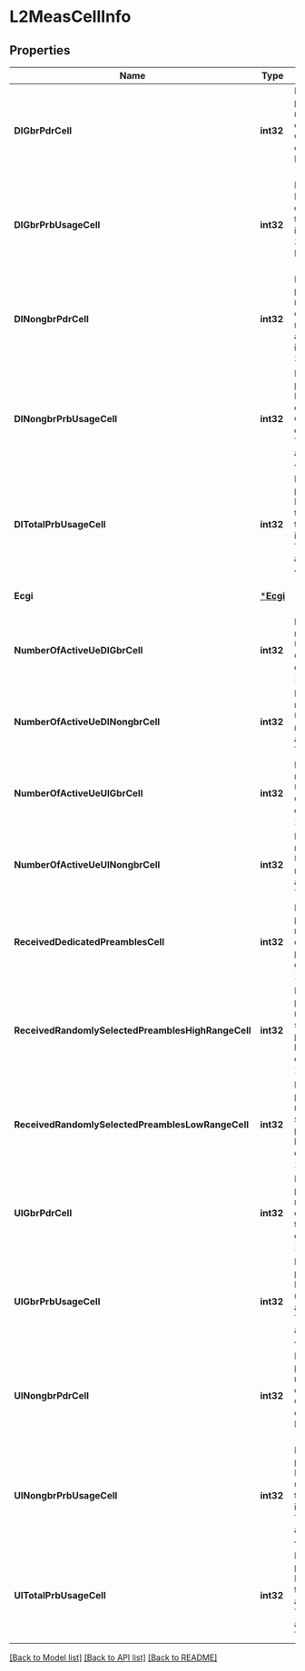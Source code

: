 # L2MeasCellInfo

## Properties
Name | Type | Description | Notes
------------ | ------------- | ------------- | -------------
**DlGbrPdrCell** | **int32** | It indicates the packet discard rate in percentage of the downlink GBR traffic in a cell, as defined in ETSI TS 136 314 [i.11]. | [optional] [default to null]
**DlGbrPrbUsageCell** | **int32** | It indicates the PRB usage for downlink GBR traffic, as defined in ETSI TS 136 314 [i.11] and ETSI TS 136 423 [i.12]. | [optional] [default to null]
**DlNongbrPdrCell** | **int32** | It indicates the packet discard rate in percentage of the downlink non-GBR traffic in a cell, as defined in ETSI TS 136 314 [i.11]. | [optional] [default to null]
**DlNongbrPrbUsageCell** | **int32** | It indicates (in percentage) the PRB usage for downlink non-GBR traffic, as defined in ETSI TS 136 314 [i.11] and ETSI TS 136 423 [i.12]. | [optional] [default to null]
**DlTotalPrbUsageCell** | **int32** | It indicates (in percentage) the PRB usage for total downlink traffic, as defined in ETSI TS 136 314 [i.11] and ETSI TS 136 423 [i.12]. | [optional] [default to null]
**Ecgi** | [***Ecgi**](Ecgi.md) |  | [optional] [default to null]
**NumberOfActiveUeDlGbrCell** | **int32** | It indicates the number of active UEs with downlink GBR traffic, as defined in ETSI TS 136 314 [i.11]. | [optional] [default to null]
**NumberOfActiveUeDlNongbrCell** | **int32** | It indicates the number of active UEs with downlink non-GBR traffic, as defined in ETSI TS 136 314 [i.11]. | [optional] [default to null]
**NumberOfActiveUeUlGbrCell** | **int32** | It indicates the number of active UEs with uplink GBR traffic, as defined in ETSI TS 136 314 [i.11]. | [optional] [default to null]
**NumberOfActiveUeUlNongbrCell** | **int32** | It indicates the number of active UEs with uplink non-GBR traffic, as defined in ETSI TS 136 314 [i.11]. | [optional] [default to null]
**ReceivedDedicatedPreamblesCell** | **int32** | It indicates (in percentage) the received dedicated preamples, as defined in ETSI TS 136 314 [i.11]. | [optional] [default to null]
**ReceivedRandomlySelectedPreamblesHighRangeCell** | **int32** | It indicates (in percentage) the received randomly selected preambles in the high range, as defined in ETSI TS 136 314 [i.11]. | [optional] [default to null]
**ReceivedRandomlySelectedPreamblesLowRangeCell** | **int32** | It indicates (in percentage) the received randomly selected preambles in the low range, as defined in ETSI TS 136 314 [i.11]. | [optional] [default to null]
**UlGbrPdrCell** | **int32** | It indicates the packet discard rate in percentage of the uplink GBR traffic in a cell, as defined in ETSI TS 136 314 [i.11]. | [optional] [default to null]
**UlGbrPrbUsageCell** | **int32** | It indicates (in percentage) the PRB usage for uplink GBR traffic, as defined in ETSI TS 136 314 [i.11] and ETSI TS 136 423 [i.12]. | [optional] [default to null]
**UlNongbrPdrCell** | **int32** | It indicates the packet discard rate in percentage of the uplink non-GBR traffic in a cell, as defined in ETSI TS 136 314 [i.11]. | [optional] [default to null]
**UlNongbrPrbUsageCell** | **int32** | It indicates (in percentage) the PRB usage for uplink non-GBR traffic, as defined in ETSI TS 136 314 [i.11] and ETSI TS 136 423 [i.12]. | [optional] [default to null]
**UlTotalPrbUsageCell** | **int32** | It indicates (in percentage) the PRB usage for total uplink traffic, as defined in ETSI TS 136 314 [i.11] and ETSI TS 136 423 [i.12]. | [optional] [default to null]

[[Back to Model list]](../README.md#documentation-for-models) [[Back to API list]](../README.md#documentation-for-api-endpoints) [[Back to README]](../README.md)


